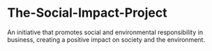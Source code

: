 # The-Social-Impact-Project
An initiative that promotes social and environmental responsibility in business, creating a positive impact on society and the environment.
